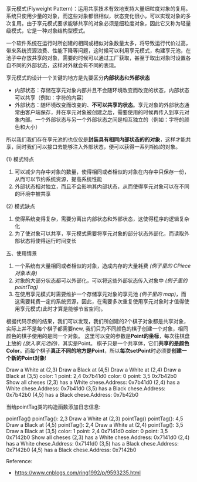 享元模式(Flyweight Pattern)：运用共享技术有效地支持大量细粒度对象的复用。系统只使用少量的对象，而这些对象都很相似，状态变化很小，可以实现对象的多次复用。由于享元模式要求能够共享的对象必须是细粒度对象，因此它又称为轻量级模式，它是一种对象结构型模式。

一个软件系统在运行时所创建的相同或相似对象数量太多，将导致运行代价过高，带来系统资源浪费、性能下降等问题，这时候可以利用享元模式，构建享元池，在池子中存放共享的对象，需要的时候可以通过工厂获取，甚至于取出对象时设置各自不同的外部状态，这样对外就会有不同的表现。

享元模式的设计一个关键的地方是先要区分**内部状态**和**外部状态**

+ 内部状态：存储在享元对象内部并且不会随环境改变而改变的状态，内部状态可以共享（例如：字符的内容）
+ 外部状态：随环境改变而改变的、**不可以共享的状态**。享元对象的外部状态通常由客户端保存，并在享元对象被创建之后，需要使用的时候再传入到享元对象内部。一个外部状态与另一个外部状态之间是相互独立的（例如：字符的颜色和大小）

所以我们我们存在享元池的也仅仅是**封装具有相同内部状态的的对象**，这样才能共享，同时我们可以接口去能够注入外部状态，便可以获得一系列相似的对象。





(1) 模式特点

1. 可以减少内存中对象的数量，使得相同或者相似的对象在内存中只保存一份，从而可以节约系统资源，提高系统性能
2. 外部状态相对独立，而且不会影响其内部状态，从而使得享元对象可以在不同的环境中被共享

(2) 模式缺点

1. 使得系统变得复杂，需要分离出内部状态和外部状态，这使得程序的逻辑复杂化
2. 为了使对象可以共享，享元模式需要将享元对象的部分状态外部化，而读取外部状态将使得运行时间变长

五、使用情景

1. 一个系统有大量相同或者相似的对象，造成内存的大量耗费 *(例子里的 CPiece对象本身)*
2. 对象的大部分状态都可以外部化，可以将这些外部状态传入对象中 *(例子里的 pointTag)*
3. 在使用享元模式时需要维护一个存储享元对象的享元池 *(例子里的 map)*，而这需要耗费一定的系统资源，因此，在需要多次重复使用享元对象时才值得使用享元模式(此时才算是能够节省空间)。





根据代码示例的结果，我们可以发现，我们所创建的2个棋子对象都是共享对象，实际上并不是每个棋子都需要new, 我们只为不同颜色的棋子创建一个对象，相同颜色的棋子使用的是同一个对象。
这里可以变的参数是**Point的坐标**，每次往棋盘上放的 *(放入享元池的)*，其实是Point。
棋子只是一个共享体，它们**共享的是颜色Color**。而每个棋子**真正不同的地方是Point**，所以**每次setPoint**时必须要**创建一个新的Point对象**!

Draw a White at (2,3)
Draw a Black at (4,5)
Draw a White at (2,4)
Draw a Black at (3,5)
color: 1 point: 2,4 0x7b41d0
color: 0 point: 3,5 0x7b42b0
Show all cheses
(2,3) has a White chese.Address: 0x7b41d0
(2,4) has a White chese.Address: 0x7b41d0
(3,5) has a Black chese.Address: 0x7b42b0
(4,5) has a Black chese.Address: 0x7b42b0


当给pointTag类的构造函数添加日志信息:

pointTag()
pointTag(): 2,3
Draw a White at (2,3)
pointTag()
pointTag(): 4,5
Draw a Black at (4,5)
pointTag(): 2,4
Draw a White at (2,4)
pointTag(): 3,5
Draw a Black at (3,5)
color: 1 point: 2,4 0x7141d0
color: 0 point: 3,5 0x7142b0
Show all cheses
(2,3) has a White chese.Address: 0x7141d0
(2,4) has a White chese.Address: 0x7141d0
(3,5) has a Black chese.Address: 0x7142b0
(4,5) has a Black chese.Address: 0x7142b0


Reference:
+ https://www.cnblogs.com/ring1992/p/9593235.html